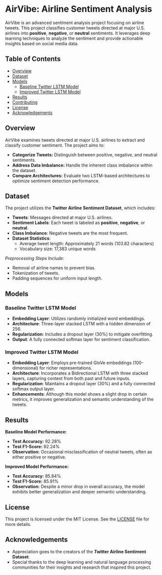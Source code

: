 # AirVibe: Airline Sentiment Analysis

AirVibe is an advanced sentiment analysis project focusing on airline tweets. This project classifies customer tweets directed at major U.S. airlines into **positive**, **negative**, or **neutral** sentiments. It leverages deep learning techniques to analyze the sentiment and provide actionable insights based on social media data.

## Table of Contents

- [Overview](#overview)
- [Dataset](#dataset)
- [Models](#models)
  - [Baseline Twitter LSTM Model](#baseline-twitter-lstm-model)
  - [Improved Twitter LSTM Model](#improved-twitter-lstm-model)
- [Results](#results)
- [Contributing](#contributing)
- [License](#license)
- [Acknowledgements](#acknowledgements)

## Overview

AirVibe examines tweets directed at major U.S. airlines to extract and classify customer sentiment. The project aims to:
- **Categorize Tweets:** Distinguish between positive, negative, and neutral sentiments.
- **Address Data Imbalance:** Handle the inherent class imbalance within the dataset.
- **Compare Architectures:** Evaluate two LSTM-based architectures to optimize sentiment detection performance.

## Dataset

The project utilizes the **Twitter Airline Sentiment Dataset**, which includes:
- **Tweets**: Messages directed at major U.S. airlines.
- **Sentiment Labels**: Each tweet is labeled as **positive**, **negative**, or **neutral**.
- **Class Imbalance**: Negative tweets are the most frequent.
- **Dataset Statistics**: 
  - Average tweet length: Approximately 21 words (103.82 characters)
  - Vocabulary size: 17,383 unique words

*Preprocessing Steps Include:*
- Removal of airline names to prevent bias.
- Tokenization of tweets.
- Padding sequences for uniform input length.

## Models

### Baseline Twitter LSTM Model

- **Embedding Layer**: Utilizes randomly initialized word embeddings.
- **Architecture**: Three-layer stacked LSTM with a hidden dimension of 256.
- **Regularization**: Includes a dropout layer (30%) to mitigate overfitting.
- **Output**: A fully connected softmax layer for sentiment classification.

### Improved Twitter LSTM Model

- **Embedding Layer**: Employs pre-trained GloVe embeddings (100-dimensional) for richer representations.
- **Architecture**: Incorporates a Bidirectional LSTM with three stacked layers, capturing context from both past and future inputs.
- **Regularization**: Maintains a dropout layer (30%) and a fully connected softmax output layer.
- **Enhancements**: Although this model shows a slight drop in certain metrics, it improves generalization and semantic understanding of the tweets.

## Results

**Baseline Model Performance:**
- **Test Accuracy:** 92.28%
- **Test F1-Score:** 92.24%
- **Observation:** Occasional misclassification of neutral tweets, often as either positive or negative.

**Improved Model Performance:**
- **Test Accuracy:** 85.84%
- **Test F1-Score:** 85.91%
- **Observation:** Despite a minor drop in overall accuracy, the model exhibits better generalization and deeper semantic understanding.

## License

This project is licensed under the MIT License. See the [LICENSE](LICENSE) file for more details.

## Acknowledgements

- Appreciation goes to the creators of the **Twitter Airline Sentiment Dataset**.
- Special thanks to the deep learning and natural language processing communities for their insights and research that inspired this project.

